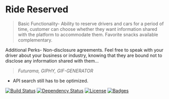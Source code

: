 # Ride Reserved

>Basic Functionality- Ability to reserve drivers and cars for a period of time, customer can choose whether they want information shared with the platform to accommodate them. Favorite snacks available complementary. 

Additional Perks- Non-disclosure agreements. Feel free to speak with your driver about your business or industry, knowing that they are bound not to disclose any information shared with them...


> *Futurama, GIPHY, GIF-GENERATOR*

- API search still has to be optimized.

[![Build Status](http://img.shields.io/travis/badges/badgerbadgerbadger.svg?style=flat-square)](https://travis-ci.org/badges/badgerbadgerbadger) [![Dependency Status](http://img.shields.io/gem/v/badgerbadgerbadger.svg?style=flat-square)](https://rubygems.org/gems/badgerbadgerbadger) [![License](http://img.shields.io/:license-mit-blue.svg?style=flat-square)](http://badges.mit-license.org) [![Badges](http://img.shields.io/:badges-9/9-ff6799.svg?style=flat-square)](https://github.com/badges/badgerbadgerbadger)